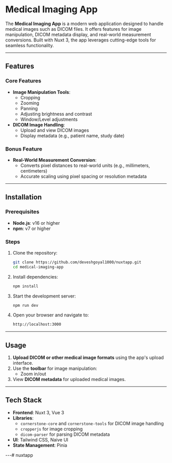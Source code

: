 # Medical Imaging App

The **Medical Imaging App** is a modern web application designed to handle medical images such as DICOM files. It offers features for image manipulation, DICOM metadata display, and real-world measurement conversions. Built with Nuxt 3, the app leverages cutting-edge tools for seamless functionality.

---

## Features

### Core Features
- **Image Manipulation Tools**:
  - Cropping
  - Zooming
  - Panning
  - Adjusting brightness and contrast
  - Window/Level adjustments
- **DICOM Image Handling**:
  - Upload and view DICOM images
  - Display metadata (e.g., patient name, study date)

### Bonus Feature
- **Real-World Measurement Conversion**:
  - Converts pixel distances to real-world units (e.g., millimeters, centimeters)
  - Accurate scaling using pixel spacing or resolution metadata

---

## Installation

### Prerequisites
- **Node.js**: v16 or higher
- **npm**: v7 or higher

### Steps

1. Clone the repository:
    ```bash
    git clone https://github.com/deveshgoyal1000/nuxtapp.git
    cd medical-imaging-app
    ```

2. Install dependencies:
    ```bash
    npm install
    ```

3. Start the development server:
    ```bash
    npm run dev
    ```

4. Open your browser and navigate to:
    ```bash
    http://localhost:3000
    ```

---

## Usage

1. **Upload DICOM or other medical image formats** using the app's upload interface.
2. Use the **toolbar** for image manipulation:
   - Zoom in/out
3. View **DICOM metadata** for uploaded medical images.

---

## Tech Stack

- **Frontend**: Nuxt 3, Vue 3
- **Libraries**:
  - `cornerstone-core` and `cornerstone-tools` for DICOM image handling
  - `cropperjs` for image cropping
  - `dicom-parser` for parsing DICOM metadata
- **UI**: Tailwind CSS, Naive UI
- **State Management**: Pinia

---#   n u x t a p p  
 